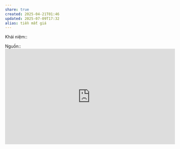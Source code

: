 ```yaml
---
share: true
created: 2025-04-21T01:46
updated: 2025-07-09T17:32
alias: tiền mất giá
---
```

Khái niệm:: 

Nguồn:: <iframe width="560" height="315" src="https://www.youtube.com/embed/Jk_i3tMbws4?si=ztK8QsNxp9v3MV-h" title="YouTube video player" frameborder="0" allow="accelerometer; autoplay; clipboard-write; encrypted-media; gyroscope; picture-in-picture; web-share" referrerpolicy="strict-origin-when-cross-origin" allowfullscreen></iframe>
